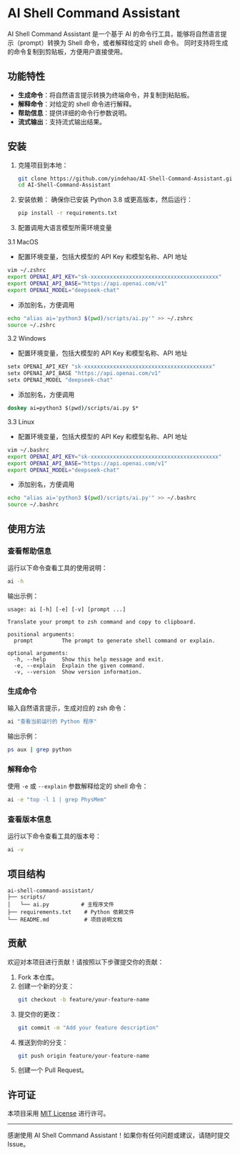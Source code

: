 

# AI Shell Command Assistant

AI Shell Command Assistant 是一个基于 AI 的命令行工具，能够将自然语言提示（prompt）转换为 Shell 命令，或者解释给定的 shell 命令。
同时支持将生成的命令复制到剪贴板，方便用户直接使用。

## 功能特性

- **生成命令**：将自然语言提示转换为终端命令，并复制到粘贴板。
- **解释命令**：对给定的 shell 命令进行解释。
- **帮助信息**：提供详细的命令行参数说明。
- **流式输出**：支持流式输出结果。

## 安装

1. 克隆项目到本地：
   ```bash
   git clone https://github.com/yindehao/AI-Shell-Command-Assistant.git
   cd AI-Shell-Command-Assistant
   ```

2. 安装依赖：
   确保你已安装 Python 3.8 或更高版本，然后运行：
   ```bash
   pip install -r requirements.txt
   ```
   
3. 配置调用大语言模型所需环境变量


3.1 MacOS

   - 配置环境变量，包括大模型的 API Key 和模型名称、API 地址
   ```zsh
   vim ~/.zshrc
   export OPENAI_API_KEY="sk-xxxxxxxxxxxxxxxxxxxxxxxxxxxxxxxxxxxxxxxx"
   export OPENAI_API_BASE="https://api.openai.com/v1"
   export OPENAI_MODEL="deepseek-chat"
   ```

   - 添加别名，方便调用
   ```zsh
   echo "alias ai='python3 $(pwd)/scripts/ai.py'" >> ~/.zshrc
   source ~/.zshrc
   ```

3.2 Windows

   - 配置环境变量，包括大模型的 API Key 和模型名称、API 地址
   ```cmd
   setx OPENAI_API_KEY "sk-xxxxxxxxxxxxxxxxxxxxxxxxxxxxxxxxxxxxxxxx"
   setx OPENAI_API_BASE "https://api.openai.com/v1"
   setx OPENAI_MODEL "deepseek-chat"
   ```

   - 添加别名，方便调用
   ```cmd
   doskey ai=python3 $(pwd)/scripts/ai.py $*
   ```

3.3 Linux

   - 配置环境变量，包括大模型的 API Key 和模型名称、API 地址
   ```bash
   vim ~/.bashrc
   export OPENAI_API_KEY="sk-xxxxxxxxxxxxxxxxxxxxxxxxxxxxxxxxxxxxxxxx"
   export OPENAI_API_BASE="https://api.openai.com/v1"
   export OPENAI_MODEL="deepseek-chat"
   ```

   - 添加别名，方便调用
   ```bash
   echo "alias ai='python3 $(pwd)/scripts/ai.py'" >> ~/.bashrc
   source ~/.bashrc
   ```



## 使用方法

### 查看帮助信息
运行以下命令查看工具的使用说明：
```bash
ai -h
```

输出示例：
```
usage: ai [-h] [-e] [-v] [prompt ...]

Translate your prompt to zsh command and copy to clipboard.

positional arguments:
  prompt         The prompt to generate shell command or explain.

optional arguments:
  -h, --help     Show this help message and exit.
  -e, --explain  Explain the given command.
  -v, --version  Show version information.
```

### 生成命令
输入自然语言提示，生成对应的 zsh 命令：
```bash
ai "查看当前运行的 Python 程序"
```
输出示例：
```bash
ps aux | grep python
```

### 解释命令
使用 `-e` 或 `--explain` 参数解释给定的 shell 命令：
```bash
ai -e "top -l 1 | grep PhysMem"
```

### 查看版本信息
运行以下命令查看工具的版本号：
```bash
ai -v
```

## 项目结构

```
ai-shell-command-assistant/
├── scripts/
│   └── ai.py          # 主程序文件
├── requirements.txt    # Python 依赖文件
└── README.md           # 项目说明文档
```

## 贡献

欢迎对本项目进行贡献！请按照以下步骤提交你的贡献：

1. Fork 本仓库。
2. 创建一个新的分支：
   ```bash
   git checkout -b feature/your-feature-name
   ```
3. 提交你的更改：
   ```bash
   git commit -m "Add your feature description"
   ```
4. 推送到你的分支：
   ```bash
   git push origin feature/your-feature-name
   ```
5. 创建一个 Pull Request。

## 许可证

本项目采用 [MIT License](LICENSE.txt) 进行许可。

---

感谢使用 AI Shell Command Assistant！如果你有任何问题或建议，请随时提交 Issue。
